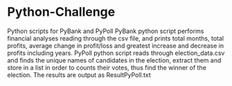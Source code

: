 # Python-Challenge
Python scripts for PyBank and PyPoll
PyBank python script performs financial analyses reading through the csv file, and prints total months, total profits, average change in profit/loss and greatest increase and decrease in profits including years.
PyPoll python script reads through election_data.csv and finds the unique names of candidates in the election, extract them and store in a list in order to counts their votes, thus find the winner of the election. The results are output as ResultPyPoll.txt
